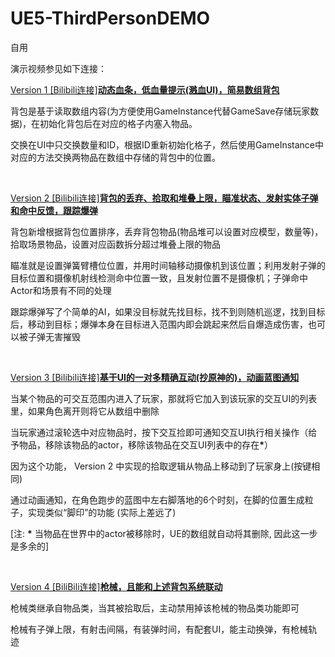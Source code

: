 # UE5-ThirdPersonDEMO
自用
<p>演示视频参见如下连接：</p>
<a href="https://www.bilibili.com/video/BV18h4y117hR"><p>Version 1 [Bilibili连接]<b>动态血条，低血量提示(溅血UI)，简易数组背包</b></p></a>
<p>背包是基于读取数组内容(为方便使用GameInstance代替GameSave存储玩家数据)，在初始化背包后在对应的格子内塞入物品。</p>
<p>交换在UI中只交换数量和ID，根据ID重新初始化格子，然后使用GameInstance中对应的方法交换两物品在数组中存储的背包中的位置。</p>
<br>
<a href="https://www.bilibili.com/video/BV1tV4y1t7pw"><p>Version 2 [Bilibili连接]<b>背包的丢弃、拾取和堆叠上限，瞄准状态、发射实体子弹和命中反馈，跟踪爆弹</b></p></a>
<p>背包新增根据背包位置排序，丢弃背包物品(物品堆可以设置对应模型，数量等)，拾取场景物品，设置对应函数拆分超过堆叠上限的物品</p>
<p>瞄准就是设置弹簧臂槽位位置，并用时间轴移动摄像机到该位置；利用发射子弹的目标位置和摄像机射线检测命中位置一致，且发射位置不是摄像机；子弹命中Actor和场景有不同的处理</p>
<p>跟踪爆弹写了个简单的AI，如果没目标就先找目标，找不到则随机巡逻，找到目标后，移动到目标；爆弹本身在目标进入范围内即会跳起来然后自爆造成伤害，也可以被子弹无害摧毁</p>
<br>
<a href="https://www.bilibili.com/video/BV1Jx4y1R7NP"><p>Version 3 [Bilibili连接]<b>基于UI的一对多精确互动(抄原神的)，动画蓝图通知</b></p></a>
<p>当某个物品的可交互范围内进入了玩家，那就将它加入到该玩家的交互UI的列表里，如果角色离开则将它从数组中删除</p>
<p>当玩家通过滚轮选中对应物品时，按下交互捡即可通知交互UI执行相关操作（给予物品，移除该物品的actor，移除该物品在交互UI列表中的存在<b>*</b>）</p>
<p>因为这个功能， Version 2 中实现的拾取逻辑从物品上移动到了玩家身上(按键相同)</p>
<p>通过动画通知，在角色跑步的蓝图中左右脚落地的6个时刻，在脚的位置生成粒子，实现类似“脚印”的功能 (实际上差远了)</p>
<p> [注: <b>*</b> 当物品在世界中的actor被移除时，UE的数组就自动将其删除, 因此这一步是多余的] </p>
<br>
<a href="https://www.bilibili.com/video/BV1hN411z7uD"><p>Version 4 [BiliBili连接]<b>枪械，且能和上述背包系统联动</b></p></a>
<p>枪械类继承自物品类，当其被拾取后，主动禁用掉该枪械的物品类功能即可</p>
<p>枪械有子弹上限，有射击间隔，有装弹时间，有配套UI，能主动换弹，有枪械轨迹</p>
